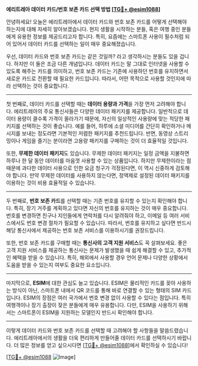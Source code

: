 **에리트레아 데이터 카드/번호 보존 카드 선택 방법 [[TG💪+ @esim1088](https://t.me/s/esim1088)]**

안녕하세요! 오늘은 에리트레아에서 데이터 카드와 번호 보존 카드를 어떻게 선택해야 하는지에 대해 자세히 알아보겠습니다. 현지 생활을 시작하는 분들, 혹은 여행 중인 분들에게 유용한 정보를 제공드리고자 합니다. 특히, 요즘에는 스마트폰 사용이 필수처럼 되어 있어서 데이터 카드를 선택하는 일이 매우 중요해졌습니다.

우선, 데이터 카드와 번호 보존 카드는 같은 것일까? 라고 생각하시는 분들도 있을 겁니다. 하지만 이 둘은 조금 다른 개념입니다. 데이터 카드는 말 그대로 인터넷을 사용할 수 있도록 해주는 카드를 의미하고, 번호 보존 카드는 기존에 사용하던 번호를 유지하면서 새로운 카드로 전환할 때 필요한 카드입니다. 따라서, 어떤 목적으로 사용할 것인지에 따라 선택하는 것이 중요합니다.

---

첫 번째로, 데이터 카드를 선택할 때는 **데이터 용량과 가격**을 가장 먼저 고려해야 합니다. 에리트레아의 주요 통신사들은 다양한 데이터 패키지를 제공합니다. 일반적으로 데이터 용량이 클수록 가격이 올라가기 때문에, 자신의 일상적인 사용량에 맞는 적당한 패키지를 선택하는 것이 좋습니다. 예를 들어, 하루에 소셜 미디어를 간단히 확인하거나 메시지를 보내는 정도라면 기본적인 저렴한 패키지를 추천드립니다. 반면, 동영상 스트리밍이나 게임을 즐기는 분이라면 고용량 패키지를 구매하는 것이 더 효율적일 것입니다.

또한, **무제한 데이터 패키지**도 있습니다. 무제한 데이터 패키지는 일정 금액을 지불하면 하루나 한 달 동안 데이터를 마음껏 사용할 수 있는 상품입니다. 하지만 무제한이라는 점 때문에 과다한 데이터 사용으로 인한 요금 청구가 걱정된다면, 이 역시 신중하게 검토해야 합니다. 만약 무제한 데이터를 사용하지 않는다면, 정액제로 설정된 데이터 패키지를 이용하는 것이 비용 효율적일 수 있습니다.

---

두 번째로, **번호 보존 카드**를 선택할 때는 기존 번호를 유지할 수 있는지 확인해야 합니다. 특히, 장기 거주를 계획하고 있다면 자신의 번호를 유지하는 것이 매우 중요합니다. 번호를 변경하면 친구나 지인들에게 연락처를 다시 알려줘야 하고, 이메일 등 여러 서비스에서도 번호 변경 절차가 필요할 수 있습니다. 따라서, 번호를 유지하고 싶다면 반드시 해당 통신사에서 제공하는 번호 보존 서비스를 이용하시기를 권장드립니다.

또한, 번호 보존 카드를 구매할 때는 **통신사의 고객 지원 서비스**도 꼭 살펴보세요. 좋은 고객 지원 서비스를 제공하는 통신사는 문제가 발생했을 때 쉽게 해결할 수 있고, 추가적인 혜택을 받을 수 있습니다. 특히, 해외에서 사용할 경우 언어 문제나 다양한 상황에서 도움을 받을 수 있는지 여부도 중요한 요소입니다.

---

마지막으로, **ESIM**에 대한 관심도 늘고 있습니다. ESIM은 물리적인 카드를 꽂아 사용하는 방식이 아닌, 스마트폰 내에서 QR 코드를 통해 바로 연결할 수 있는 형태의 SIM 카드입니다. ESIM의 장점은 여러 국가에서 번호 변경 없이 사용할 수 있다는 점입니다. 특히 여행객이나 장기 출장이 잦은 분들에게 매우 유용합니다. 다만, ESIM을 사용하기 위해서는 스마트폰이 ESIM을 지원하는 모델인지 반드시 확인해야 합니다.

---

이렇게 데이터 카드와 번호 보존 카드를 선택할 때 고려해야 할 사항들을 말씀드렸습니다. 에리트레아에서의 생활을 더욱 편리하게 만들어줄 데이터 카드를 선택하시기 바랍니다. 더 많은 정보를 얻고 싶으시다면 [[TG💪+ @esim1088](https://t.me/s/esim1088)]에서 확인하실 수 있습니다!

[[TG💪+ @esim1088](https://t.me/s/esim1088) ![Image](https://i.postimg.cc/Y0z9fWf4/image.png)]